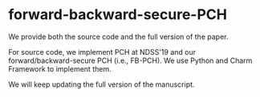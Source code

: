 # forward-backward-secure-PCH
We provide both the source code and the full version of the paper.

For source code, we implement PCH at NDSS'19 and our forward/backward-secure PCH (i.e., FB-PCH). We use Python and Charm Framework to implement them.

We will keep updating the full version of the manuscript. 
